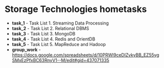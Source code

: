 # Storage Technologies hometasks

* **task_1** - Task List 1. Streaming Data Processing
* **task_2** - Task List 2. Relational DBMS
* **task_3** - Task List 3. MongoDB
* **task_4** - Task List 4. Redis and OrientDB
* **task_5** - Task List 5. MapReduce and Hadoop
* **group_work** - https://docs.google.com/spreadsheets/d/10PRWI9ceDIZvkyBB_EZ55ygSMxEzPfxBC63RnyV1--M/edit#gid=437071335

